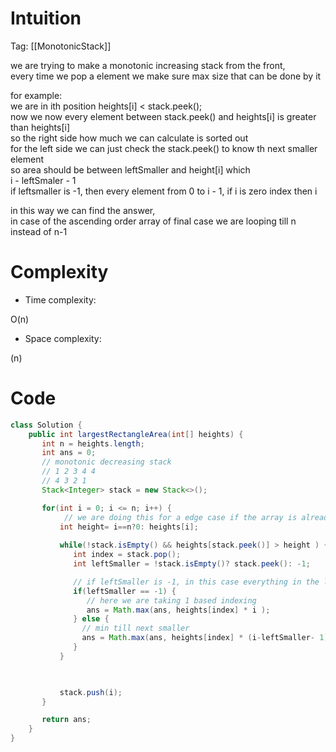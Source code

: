 # Intuition

Tag: [[MonotonicStack]]


we are trying to make a monotonic increasing stack from the front,  
every time we pop a element we make sure max size that can be done by it

for example:  
we are in ith position heights[i] < stack.peek();  
now we now every element between stack.peek() and heights[i] is greater than heights[i]  
so the right side how much we can calculate is sorted out  
for the left side we can just check the stack.peek() to know th next smaller element  
so area should be between leftSmaller and height[i] which  
i - leftSmaler - 1  
if leftsmaller is -1, then every element from 0 to i - 1, if i is zero index then i

in this way we can find the answer,  
in case of the ascending order array of final case we are looping till n instead of n-1

# Complexity

- Time complexity:

O(n)

- Space complexity:

(n)

# Code

```java
class Solution {
    public int largestRectangleArea(int[] heights) {
       int n = heights.length;
       int ans = 0;
       // monotonic decreasing stack
       // 1 2 3 4 4 
       // 4 3 2 1
       Stack<Integer> stack = new Stack<>();

       for(int i = 0; i <= n; i++) {
            // we are doing this for a edge case if the array is already in a increasing order or final few element are in acending order 
           int height= i==n?0: heights[i];
           
           while(!stack.isEmpty() && heights[stack.peek()] > height ) {
              int index = stack.pop();
              int leftSmaller = !stack.isEmpty()? stack.peek(): -1;

              // if leftSmaller is -1, in this case everything in the left is smaller 
              if(leftSmaller == -1) {
                 // here we are taking 1 based indexing
                 ans = Math.max(ans, heights[index] * i );
              } else {
                // min till next smaller 
                ans = Math.max(ans, heights[index] * (i-leftSmaller- 1));
              } 
           } 
        


           stack.push(i);
       } 

       return ans;
    }
}
```